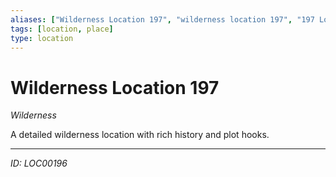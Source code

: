 ```yaml
---
aliases: ["Wilderness Location 197", "wilderness location 197", "197 Location Wilderness"]
tags: [location, place]
type: location
---
```


# Wilderness Location 197

*Wilderness*

A detailed wilderness location with rich history and plot hooks.

---
*ID: LOC00196*
